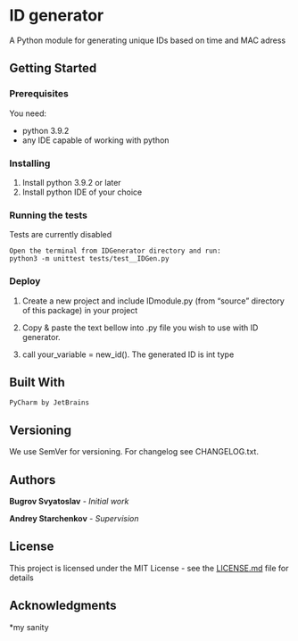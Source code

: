 ﻿# ID generator

A Python module for generating unique IDs based on time and MAC adress 

## Getting Started

### Prerequisites
You need:  
* python 3.9.2
* any IDE capable of working with python

### Installing

1. Install python 3.9.2 or later
2. Install python IDE of your choice

### Running the tests

Tests are currently disabled

```
Open the terminal from IDGenerator directory and run:
python3 -m unittest tests/test__IDGen.py
```

### Deploy

1. Create a new project and include IDmodule.py (from “source” directory of this package) in your project 
2. Copy & paste the text bellow into .py file you wish to use with ID generator.

3. call your_variable = new_id(). The generated ID is int type

## Built With
	PyCharm by JetBrains

## Versioning

We use SemVer for versioning. For changelog see CHANGELOG.txt. 

## Authors

**Bugrov Svyatoslav** - *Initial work*

**Andrey Starchenkov** - *Supervision*

## License

This project is licensed under the MIT License - see the [LICENSE.md](LICENSE.md) file for details

## Acknowledgments

*my sanity


